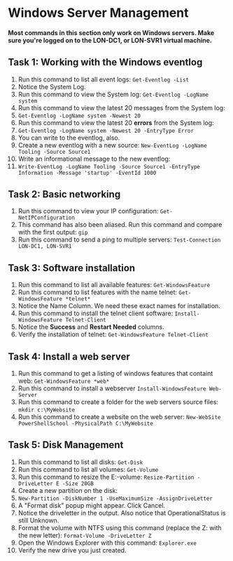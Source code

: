 # Windows Server Management

#### Most commands in this section only work on Windows servers. Make sure you're logged on to the LON-DC1, or LON-SVR1 virtual machine.

## Task 1: Working with the Windows eventlog
1. Run this command to list all event logs: ```Get-Eventlog -List```
1. Notice the System Log.
1. Run this command to view the System log: ```Get-Eventlog -LogName system```
1. Run this command to view the latest 20 messages from the System log:
1. ```Get-Eventlog -LogName system -Newest 20```
1. Run this command to view the latest 20 **errors** from the System log:
1. ```Get-Eventlog -LogName system -Newest 20 -EntryType Error```
1. You can write to the eventlog, also.
1. Create a new eventlog with a new source: ```New-EventLog -LogName Tooling -Source Source1```
1. Write an informational message to the new eventlog:
1. ```Write-EventLog -LogName Tooling -Source Source1 -EntryType Information -Message 'startup' -EventId 1000```


## Task 2: Basic networking
1. Run this command to view your IP configuration: ```Get-NetIPConfiguration```
1. This command has also been aliased. Run this command and compare with the first output: ```gip```
1. Run this command to send a ping to multiple servers: ```Test-Connection LON-DC1, LON-SVR1```


## Task 3: Software installation
1. Run this command to list all available features: ```Get-WindowsFeature```
1. Run this command to list features with the name telnet: ```Get-WindowsFeature *telnet*```
1. Notice the Name Column. We need these exact names for installation.
1. Run this command to install the telnet client software: ```Install-WindowsFeature Telnet-Client```
1. Notice the **Success** and **Restart Needed** columns.
1. Verify the installation of telnet: ```Get-WindowsFeature Telnet-Client```


## Task 4: Install a web server
1. Run this command to get a listing of windows features that containt web: ```Get-WindowsFeature *web*```
1. Run this command to install a webserver ```Install-WindowsFeature Web-Server```
1. Run this command to create a folder for the web servers source files: ```mkdir c:\MyWebsite```
1. Run this command to create a website on the web server: ```New-WebSite PowerShellSchool -PhysicalPath C:\MyWebsite```


## Task 5: Disk Management
1. Run this command to list all disks: ```Get-Disk```
1. Run this command to list all volumes: ```Get-Volume```
1. Run this command to resize the E:-volume: ```Resize-Partition -DriveLetter E -Size 20GB```
1. Create a new partition on the disk:
1. ```New-Partition -DiskNumber 1 -UseMaximumSize -AssignDriveLetter```
1. A "Format disk" popup might appear. Click Cancel.
1. Notice the driveletter in the output. Also notice that OperationalStatus is still Unknown.
1. Format the volume with NTFS using this command (replace the Z: with the new letter): ```Format-Volume -DriveLetter Z```
1. Open the Windows Explorer with this command: ```Explorer.exe```
1. Verify the new drive you just created.
